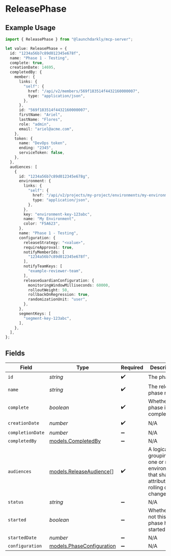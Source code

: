 # ReleasePhase

## Example Usage

```typescript
import { ReleasePhase } from "@launchdarkly/mcp-server";

let value: ReleasePhase = {
  id: "1234a56b7c89d012345e678f",
  name: "Phase 1 - Testing",
  complete: true,
  creationDate: 14695,
  completedBy: {
    member: {
      links: {
        "self": {
          href: "/api/v2/members/569f183514f4432160000007",
          type: "application/json",
        },
      },
      id: "569f183514f4432160000007",
      firstName: "Ariel",
      lastName: "Flores",
      role: "admin",
      email: "ariel@acme.com",
    },
    token: {
      name: "DevOps token",
      ending: "2345",
      serviceToken: false,
    },
  },
  audiences: [
    {
      id: "1234a56b7c89d012345e678g",
      environment: {
        links: {
          "self": {
            href: "/api/v2/projects/my-project/environments/my-environment",
            type: "application/json",
          },
        },
        key: "environment-key-123abc",
        name: "My Environment",
        color: "F5A623",
      },
      name: "Phase 1 - Testing",
      configuration: {
        releaseStrategy: "<value>",
        requireApproval: true,
        notifyMemberIds: [
          "1234a56b7c89d012345e678f",
        ],
        notifyTeamKeys: [
          "example-reviewer-team",
        ],
        releaseGuardianConfiguration: {
          monitoringWindowMilliseconds: 60000,
          rolloutWeight: 50,
          rollbackOnRegression: true,
          randomizationUnit: "user",
        },
      },
      segmentKeys: [
        "segment-key-123abc",
      ],
    },
  ],
};
```

## Fields

| Field                                                                                        | Type                                                                                         | Required                                                                                     | Description                                                                                  | Example                                                                                      |
| -------------------------------------------------------------------------------------------- | -------------------------------------------------------------------------------------------- | -------------------------------------------------------------------------------------------- | -------------------------------------------------------------------------------------------- | -------------------------------------------------------------------------------------------- |
| `id`                                                                                         | *string*                                                                                     | :heavy_check_mark:                                                                           | The phase ID                                                                                 | 1234a56b7c89d012345e678f                                                                     |
| `name`                                                                                       | *string*                                                                                     | :heavy_check_mark:                                                                           | The release phase name                                                                       | Phase 1 - Testing                                                                            |
| `complete`                                                                                   | *boolean*                                                                                    | :heavy_check_mark:                                                                           | Whether this phase is complete                                                               | true                                                                                         |
| `creationDate`                                                                               | *number*                                                                                     | :heavy_check_mark:                                                                           | N/A                                                                                          |                                                                                              |
| `completionDate`                                                                             | *number*                                                                                     | :heavy_minus_sign:                                                                           | N/A                                                                                          |                                                                                              |
| `completedBy`                                                                                | [models.CompletedBy](../models/completedby.md)                                               | :heavy_minus_sign:                                                                           | N/A                                                                                          |                                                                                              |
| `audiences`                                                                                  | [models.ReleaseAudience](../models/releaseaudience.md)[]                                     | :heavy_check_mark:                                                                           | A logical grouping of one or more environments that share attributes for rolling out changes |                                                                                              |
| `status`                                                                                     | *string*                                                                                     | :heavy_minus_sign:                                                                           | N/A                                                                                          |                                                                                              |
| `started`                                                                                    | *boolean*                                                                                    | :heavy_minus_sign:                                                                           | Whether or not this phase has started                                                        |                                                                                              |
| `startedDate`                                                                                | *number*                                                                                     | :heavy_minus_sign:                                                                           | N/A                                                                                          |                                                                                              |
| `configuration`                                                                              | [models.PhaseConfiguration](../models/phaseconfiguration.md)                                 | :heavy_minus_sign:                                                                           | N/A                                                                                          |                                                                                              |